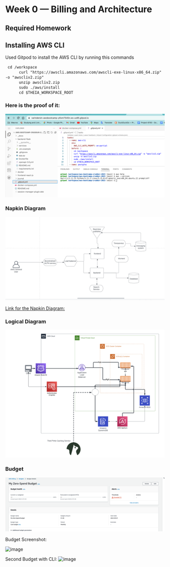 # Week 0 — Billing and Architecture

## Required Homework

## Installing AWS CLI
Used Gitpod to install the AWS CLI by running this commands
```
 cd /workspace
      curl "https://awscli.amazonaws.com/awscli-exe-linux-x86_64.zip" -o "awscliv2.zip"
      unzip awscliv2.zip
      sudo ./aws/install
      cd $THEIA_WORKSPACE_ROOT
 ```
 ### Here is the proof of it:
 ![AWS CLI](assets/Aws_CLI.png)

### Napkin Diagram 
![Napkin Diagram](assets/Napkin_diagram.png)

[Link for the Napkin Diagram:]([url](https://lucid.app/lucidchart/85c40509-c53f-43ed-b5c4-11dcc53f1524/edit?viewport_loc=-436%2C-351%2C2099%2C986%2C0_0&invitationId=inv_3e5905e3-86f6-4031-854b-f37190f03b71))

### Logical Diagram
![Logical Diagram](assets/Logical_Diagram.png)

### Budget
![Budget](assets/Budget_week0.png)

Budget Screenshot:

![image](https://user-images.githubusercontent.com/48336937/232346798-2fa8aead-faa7-4c87-8650-96e1752c2d1a.png)

Second Budget with CLI: ![image](https://user-images.githubusercontent.com/48336937/232347525-badcf0e9-cf2d-4f9b-b72e-699c3507c065.png)

